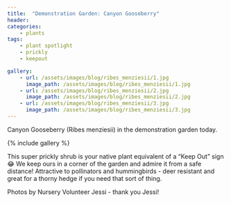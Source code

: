 ```yaml
---
title:  "Demonstration Garden: Canyon Gooseberry"
header:
categories:
    - plants 
tags:
    - plant spotlight
    - prickly
    - keepout

gallery:
    - url: /assets/images/blog/ribes_menziesii/1.jpg 
      image_path: /assets/images/blog/ribes_menziesii/1.jpg  
    - url: /assets/images/blog/ribes_menziesii/2.jpg 
      image_path: /assets/images/blog/ribes_menziesii/2.jpg  
    - url: /assets/images/blog/ribes_menziesii/3.jpg 
      image_path: /assets/images/blog/ribes_menziesii/3.jpg  
---
```

<p>
Canyon Gooseberry (Ribes menziesii) in the demonstration garden today. 
</p>
{% include gallery %}
<p>
This super prickly shrub is your native plant equivalent of a “Keep Out” sign 😂
We keep ours in a corner of the garden and admire it from a safe distance! Attractive to pollinators and hummingbirds - deer resistant and great for a thorny hedge if you need that sort of thing. 
</p>
Photos by Nursery Volunteer Jessi - thank you Jessi!
